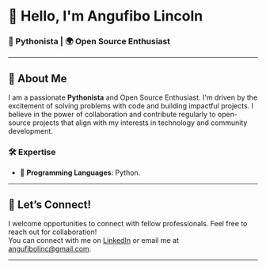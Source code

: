 # 👋 Hello, I'm Angufibo Lincoln  
###  🐍 Pythonista | 🌍 Open Source Enthusiast

---

## 🚀 About Me
I am a passionate **Pythonista** and Open Source Enthusiast. I'm driven by the excitement of solving problems with code and building impactful projects. I believe in the power of collaboration and contribute regularly to open-source projects that align with my interests in technology and community development.

### 🛠️ Expertise
- 🐍 **Programming Languages**: Python.
  
---

## 🤝 Let’s Connect!
I welcome opportunities to connect with fellow professionals. Feel free to reach out for collaboration!  
You can connect with me on [LinkedIn](https://linkedin.com/in/linc-/) or email me at angufibolinc@gmail.com.

---

